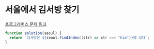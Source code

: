 # 서울에서 김서방 찾기

[프로그래머스 문제 링크](https://programmers.co.kr/learn/courses/30/lessons/12919)

```javascript
function solution(seoul) {
  return `김서방은 ${seoul.findIndex((str) => str === "Kim")}에 있다`;
}
```

